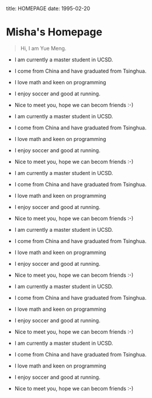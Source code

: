 title: HOMEPAGE
date: 1995-02-20

# Misha's Homepage
> Hi, I am Yue Meng.

* I am currently a master student in UCSD. 
* I come from China and have graduated from Tsinghua. 
* I love math and keen on programming
* I enjoy soccer and good at running. 
* Nice to meet you, hope we can becom friends :-)

* I am currently a master student in UCSD. 
* I come from China and have graduated from Tsinghua. 
* I love math and keen on programming
* I enjoy soccer and good at running. 
* Nice to meet you, hope we can becom friends :-)


* I am currently a master student in UCSD. 
* I come from China and have graduated from Tsinghua. 
* I love math and keen on programming
* I enjoy soccer and good at running. 
* Nice to meet you, hope we can becom friends :-)


* I am currently a master student in UCSD. 
* I come from China and have graduated from Tsinghua. 
* I love math and keen on programming
* I enjoy soccer and good at running. 
* Nice to meet you, hope we can becom friends :-)


* I am currently a master student in UCSD. 
* I come from China and have graduated from Tsinghua. 
* I love math and keen on programming
* I enjoy soccer and good at running. 
* Nice to meet you, hope we can becom friends :-)


* I am currently a master student in UCSD. 
* I come from China and have graduated from Tsinghua. 
* I love math and keen on programming
* I enjoy soccer and good at running. 
* Nice to meet you, hope we can becom friends :-)

